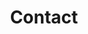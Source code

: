 ---
title: "Contact"
description : "this is a meta description"

office:
  title : "Contact Us"
  email : "alpaca@alpaca.alpaca"
  location : "Alpaca Farm,Peru"

draft: false
---